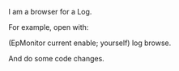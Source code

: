 I am a browser for a Log.

For example, open with:

(EpMonitor current 
	enable;
	yourself)
	log browse.

And do some code changes. 